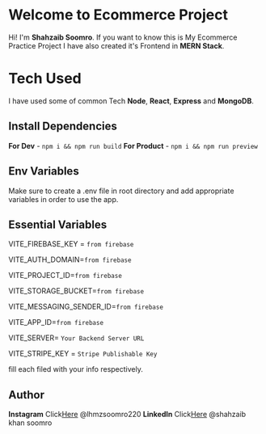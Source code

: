 # Welcome to Ecommerce Project

Hi! I'm  **Shahzaib Soomro**. If you want to know this is My Ecommerce Practice Project I have also created it's Frontend in **MERN Stack**.


# Tech Used 

I have used some of common Tech **Node**, **React**, **Express** and **MongoDB**.

## Install Dependencies

 **For Dev** - `npm i && npm run build` **For Product** - `npm i && npm run preview`

## Env Variables

Make sure to create a .env file in root directory and add appropriate variables in order to use the app.

## Essential Variables

VITE_FIREBASE_KEY = `from firebase`

VITE_AUTH_DOMAIN=`from firebase`

VITE_PROJECT_ID=`from firebase`

VITE_STORAGE_BUCKET=`from firebase`

VITE_MESSAGING_SENDER_ID=`from firebase`

VITE_APP_ID=`from firebase`

VITE_SERVER= `Your Backend Server URL`

VITE_STRIPE_KEY = `Stripe Publishable Key`

fill each filed with your info respectively.

## Author

 **Instagram** Click[Here](https://www.instagram.com/lhmzsoomro220?igsh=MWZtd2drbnVxazZsMw==) @lhmzsoomro220
 **LinkedIn** Click[Here](https://www.linkedin.com/in/shahzaib-khan-soomro-3b9316245?utm_source=share&utm_campaign=share_via&utm_content=profile&utm_medium=android_app) @shahzaib khan soomro
